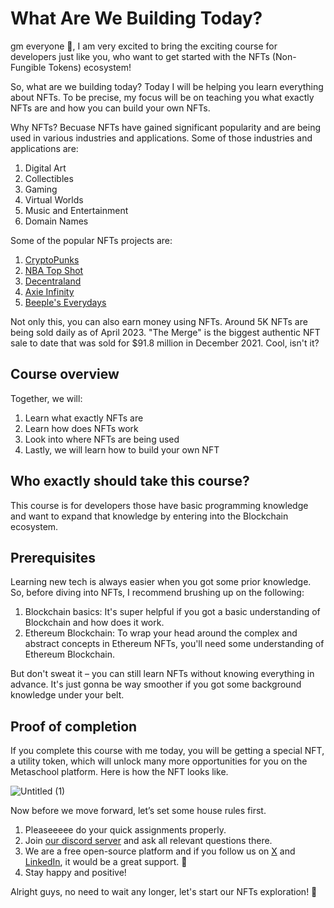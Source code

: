 # What Are We Building Today?

gm everyone 🌈, I am very excited to bring the exciting course for developers just like you, who want to get started with the NFTs (Non-Fungible Tokens) ecosystem!

So, what are we building today? Today I will be helping you learn everything about NFTs. To be precise, my focus will be on teaching you what exactly NFTs are and how you can build your own NFTs.

Why NFTs? Becuase NFTs have gained significant popularity and are being used in various industries and applications. Some of those industries and applications are:

1. Digital Art
2. Collectibles
3. Gaming
4. Virtual Worlds
5. Music and Entertainment
6. Domain Names

Some of the popular NFTs projects are:

1. [CryptoPunks](https://www.larvalabs.com/cryptopunks)
2. [NBA Top Shot](https://nbatopshot.com/)
3. [Decentraland](https://decentraland.org/)
4. [Axie Infinity](https://axieinfinity.com/)
5. [Beeple's Everydays](https://opensea.io/accounts/beeple)

Not only this, you can also earn money using NFTs. Around 5K NFTs are being sold daily as of April 2023. "The Merge" is the biggest authentic NFT sale to date that was sold for $91.8 million in December 2021. Cool, isn't it?

## Course overview

Together, we will:

1. Learn what exactly NFTs are
2. Learn how does NFTs work
3. Look into where NFTs are being used
4. Lastly, we will learn how to build your own NFT

## Who exactly should take this course?

This course is for developers those have basic programming knowledge and want to expand that knowledge by entering into the Blockchain ecosystem.

## Prerequisites

Learning new tech is always easier when you got some prior knowledge. So, before diving into NFTs, I recommend brushing up on the following:

1. Blockchain basics: It's super helpful if you got a basic understanding of Blockchain and how does it work.
2. Ethereum Blockchain: To wrap your head around the complex and abstract concepts in Ethereum NFTs, you'll need some understanding of Ethereum Blockchain.

But don't sweat it – you can still learn NFTs without knowing everything in advance. It's just gonna be way smoother if you got some background knowledge under your belt.

## Proof of completion

If you complete this course with me today, you will be getting a special NFT, a utility token, which will unlock many more opportunities for you on the Metaschool platform. Here is how the NFT looks like.

![Untitled (1)](https://github.com/0xmetaschool/Learning-Projects/blob/main/assests_for_all/course%20NFT.gif?raw=true)

Now before we move forward, let’s set some house rules first.
1. Pleaseeeee do your quick assignments properly.
2. Join [our discord server](https://discord.gg/vbVMUwXWgc) and ask all relevant questions there.
3. We are a free open-source platform and if you follow us on [X](https://bit.ly/nfts-course-twitter) and [LinkedIn](https://bit.ly/nfts-course-linkedin), it would be a great support. 🫣
4. Stay happy and positive!



Alright guys, no need to wait any longer, let's start our NFTs exploration! 🙌
